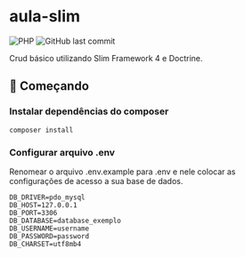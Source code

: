 # aula-slim
![PHP](https://img.shields.io/badge/php-v7.4%2B-blue)
![GitHub last commit](https://img.shields.io/github/last-commit/AzeemIdrisi/PhoneSploit-Pro?logo=github)

Crud básico utilizando Slim Framework 4 e Doctrine. 

## :rocket: Começando

### Instalar dependências do composer
```
composer install
```

### Configurar arquivo .env
Renomear o arquivo .env.example para .env e nele colocar as configurações de acesso a sua base de dados.
```
DB_DRIVER=pdo_mysql
DB_HOST=127.0.0.1
DB_PORT=3306
DB_DATABASE=database_exemplo
DB_USERNAME=username
DB_PASSWORD=password
DB_CHARSET=utf8mb4
```